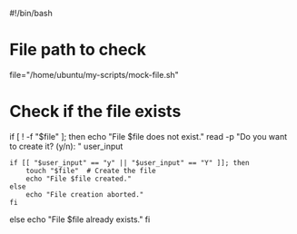 #!/bin/bash

# File path to check
file="/home/ubuntu/my-scripts/mock-file.sh"

# Check if the file exists
if [ ! -f "$file" ]; then
    echo "File $file does not exist."
    read -p "Do you want to create it? (y/n): " user_input

    if [[ "$user_input" == "y" || "$user_input" == "Y" ]]; then
        touch "$file"  # Create the file
        echo "File $file created."
    else
        echo "File creation aborted."
    fi
else
    echo "File $file already exists."
fi
